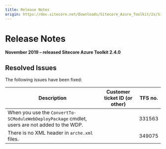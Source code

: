 ```yaml
---
title: Release Notes
origin: https://dev.sitecore.net/Downloads/Sitecore_Azure_Toolkit/2x/Sitecore_Azure_Toolkit_240/Release_Notes
---
```


# Release Notes

**November 2019 – released Sitecore Azure Toolkit 2.4.0**

## Resolved Issues

The following issues have been fixed:

 | Description | Customer ticket ID (or other) | TFS no. |
 | --- | --- | --- |
 | ​​​​​​​​​When you use the `ConvertTo-SCModuleWebDeployPackage` cmdlet​, users are not added to the WDP. |  | 331563 |
 | ​​​​​​​​There is no XML header in `arche.xml` files.​ |  | 349075 |